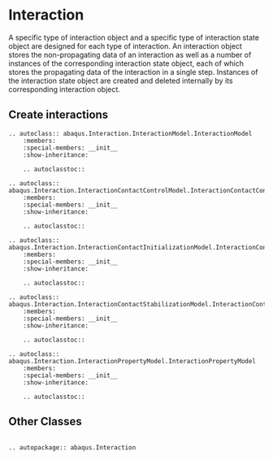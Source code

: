 # Interaction

A specific type of interaction object and a specific type of interaction state object are designed for each type of interaction. An interaction object stores the non-propagating data of an interaction as well as a number of instances of the corresponding interaction state object, each of which stores the propagating data of the interaction in a single step. Instances of the interaction state object are created and deleted internally by its corresponding interaction object.

## Create interactions

```{eval-rst}
.. autoclass:: abaqus.Interaction.InteractionModel.InteractionModel
    :members:
    :special-members: __init__
    :show-inheritance:

    .. autoclasstoc::
```

```{eval-rst}
.. autoclass:: abaqus.Interaction.InteractionContactControlModel.InteractionContactControlModel
    :members:
    :special-members: __init__
    :show-inheritance:

    .. autoclasstoc::
```

```{eval-rst}
.. autoclass:: abaqus.Interaction.InteractionContactInitializationModel.InteractionContactInitializationModel
    :members:
    :special-members: __init__
    :show-inheritance:

    .. autoclasstoc::
```

```{eval-rst}
.. autoclass:: abaqus.Interaction.InteractionContactStabilizationModel.InteractionContactStabilizationModel
    :members:
    :special-members: __init__
    :show-inheritance:

    .. autoclasstoc::
```

```{eval-rst}
.. autoclass:: abaqus.Interaction.InteractionPropertyModel.InteractionPropertyModel
    :members:
    :special-members: __init__
    :show-inheritance:

    .. autoclasstoc::

```

## Other Classes

```{eval-rst}

.. autopackage:: abaqus.Interaction
```
